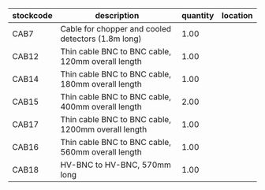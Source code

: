 |stockcode|description|quantity|location|
|---------|-----------|--------|--------|
|CAB7|Cable for chopper and cooled detectors (1.8m long)|1.00||
|CAB12|Thin cable BNC to BNC cable, 120mm overall length|1.00||
|CAB14|Thin cable BNC to BNC cable, 180mm overall length|1.00||
|CAB15|Thin cable BNC to BNC cable, 400mm overall length|2.00||
|CAB17|Thin cable BNC to BNC cable, 1200mm overall length|1.00||
|CAB16|Thin cable BNC to BNC cable, 560mm overall length|1.00||
|CAB18|HV-BNC to HV-BNC,  570mm long|1.00||

